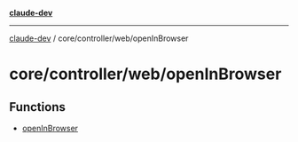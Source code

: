 [**claude-dev**](../../../../README.md)

***

[claude-dev](../../../../README.md) / core/controller/web/openInBrowser

# core/controller/web/openInBrowser

## Functions

- [openInBrowser](functions/openInBrowser.md)

